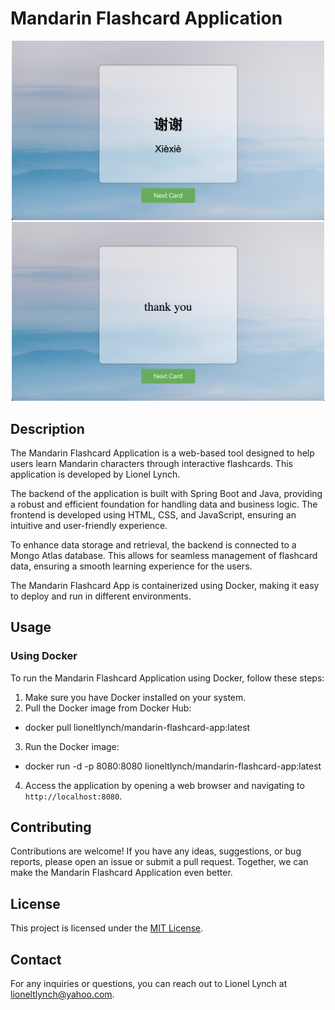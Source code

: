 # Mandarin Flashcard Application

<div align="center">
  <img src="images/Screenshot%202023-05-13%20at%208.37.18%20PM.png" alt="Screenshot 1" width="500" />
  <img src="images/Screenshot%202023-05-13%20at%208.37.26%20PM.png" alt="Screenshot 2" width="500" />
</div>

## Description

The Mandarin Flashcard Application is a web-based tool designed to help users learn Mandarin characters through interactive flashcards. This application is developed by Lionel Lynch.

The backend of the application is built with Spring Boot and Java, providing a robust and efficient foundation for handling data and business logic. The frontend is developed using HTML, CSS, and JavaScript, ensuring an intuitive and user-friendly experience.

To enhance data storage and retrieval, the backend is connected to a Mongo Atlas database. This allows for seamless management of flashcard data, ensuring a smooth learning experience for the users.

The Mandarin Flashcard App is containerized using Docker, making it easy to deploy and run in different environments.

## Usage

### Using Docker

To run the Mandarin Flashcard Application using Docker, follow these steps:

1. Make sure you have Docker installed on your system.
2. Pull the Docker image from Docker Hub:

- docker pull lioneltlynch/mandarin-flashcard-app:latest

3. Run the Docker image:

- docker run -d -p 8080:8080 lioneltlynch/mandarin-flashcard-app:latest
  
4. Access the application by opening a web browser and navigating to `http://localhost:8080`.

## Contributing

Contributions are welcome! If you have any ideas, suggestions, or bug reports, please open an issue or submit a pull request. Together, we can make the Mandarin Flashcard Application even better.

## License

This project is licensed under the [MIT License](LICENSE).

## Contact

For any inquiries or questions, you can reach out to Lionel Lynch at lioneltlynch@yahoo.com.
